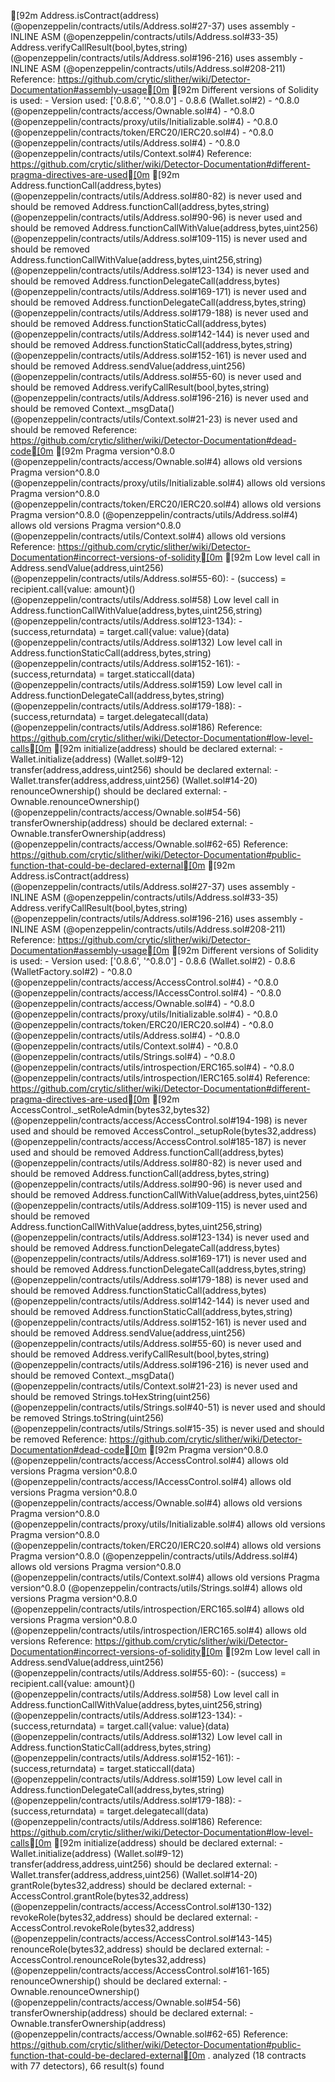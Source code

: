 [92m
Address.isContract(address) (@openzeppelin/contracts/utils/Address.sol#27-37) uses assembly
	- INLINE ASM (@openzeppelin/contracts/utils/Address.sol#33-35)
Address.verifyCallResult(bool,bytes,string) (@openzeppelin/contracts/utils/Address.sol#196-216) uses assembly
	- INLINE ASM (@openzeppelin/contracts/utils/Address.sol#208-211)
Reference: https://github.com/crytic/slither/wiki/Detector-Documentation#assembly-usage[0m
[92m
Different versions of Solidity is used:
	- Version used: ['0.8.6', '^0.8.0']
	- 0.8.6 (Wallet.sol#2)
	- ^0.8.0 (@openzeppelin/contracts/access/Ownable.sol#4)
	- ^0.8.0 (@openzeppelin/contracts/proxy/utils/Initializable.sol#4)
	- ^0.8.0 (@openzeppelin/contracts/token/ERC20/IERC20.sol#4)
	- ^0.8.0 (@openzeppelin/contracts/utils/Address.sol#4)
	- ^0.8.0 (@openzeppelin/contracts/utils/Context.sol#4)
Reference: https://github.com/crytic/slither/wiki/Detector-Documentation#different-pragma-directives-are-used[0m
[92m
Address.functionCall(address,bytes) (@openzeppelin/contracts/utils/Address.sol#80-82) is never used and should be removed
Address.functionCall(address,bytes,string) (@openzeppelin/contracts/utils/Address.sol#90-96) is never used and should be removed
Address.functionCallWithValue(address,bytes,uint256) (@openzeppelin/contracts/utils/Address.sol#109-115) is never used and should be removed
Address.functionCallWithValue(address,bytes,uint256,string) (@openzeppelin/contracts/utils/Address.sol#123-134) is never used and should be removed
Address.functionDelegateCall(address,bytes) (@openzeppelin/contracts/utils/Address.sol#169-171) is never used and should be removed
Address.functionDelegateCall(address,bytes,string) (@openzeppelin/contracts/utils/Address.sol#179-188) is never used and should be removed
Address.functionStaticCall(address,bytes) (@openzeppelin/contracts/utils/Address.sol#142-144) is never used and should be removed
Address.functionStaticCall(address,bytes,string) (@openzeppelin/contracts/utils/Address.sol#152-161) is never used and should be removed
Address.sendValue(address,uint256) (@openzeppelin/contracts/utils/Address.sol#55-60) is never used and should be removed
Address.verifyCallResult(bool,bytes,string) (@openzeppelin/contracts/utils/Address.sol#196-216) is never used and should be removed
Context._msgData() (@openzeppelin/contracts/utils/Context.sol#21-23) is never used and should be removed
Reference: https://github.com/crytic/slither/wiki/Detector-Documentation#dead-code[0m
[92m
Pragma version^0.8.0 (@openzeppelin/contracts/access/Ownable.sol#4) allows old versions
Pragma version^0.8.0 (@openzeppelin/contracts/proxy/utils/Initializable.sol#4) allows old versions
Pragma version^0.8.0 (@openzeppelin/contracts/token/ERC20/IERC20.sol#4) allows old versions
Pragma version^0.8.0 (@openzeppelin/contracts/utils/Address.sol#4) allows old versions
Pragma version^0.8.0 (@openzeppelin/contracts/utils/Context.sol#4) allows old versions
Reference: https://github.com/crytic/slither/wiki/Detector-Documentation#incorrect-versions-of-solidity[0m
[92m
Low level call in Address.sendValue(address,uint256) (@openzeppelin/contracts/utils/Address.sol#55-60):
	- (success) = recipient.call{value: amount}() (@openzeppelin/contracts/utils/Address.sol#58)
Low level call in Address.functionCallWithValue(address,bytes,uint256,string) (@openzeppelin/contracts/utils/Address.sol#123-134):
	- (success,returndata) = target.call{value: value}(data) (@openzeppelin/contracts/utils/Address.sol#132)
Low level call in Address.functionStaticCall(address,bytes,string) (@openzeppelin/contracts/utils/Address.sol#152-161):
	- (success,returndata) = target.staticcall(data) (@openzeppelin/contracts/utils/Address.sol#159)
Low level call in Address.functionDelegateCall(address,bytes,string) (@openzeppelin/contracts/utils/Address.sol#179-188):
	- (success,returndata) = target.delegatecall(data) (@openzeppelin/contracts/utils/Address.sol#186)
Reference: https://github.com/crytic/slither/wiki/Detector-Documentation#low-level-calls[0m
[92m
initialize(address) should be declared external:
	- Wallet.initialize(address) (Wallet.sol#9-12)
transfer(address,address,uint256) should be declared external:
	- Wallet.transfer(address,address,uint256) (Wallet.sol#14-20)
renounceOwnership() should be declared external:
	- Ownable.renounceOwnership() (@openzeppelin/contracts/access/Ownable.sol#54-56)
transferOwnership(address) should be declared external:
	- Ownable.transferOwnership(address) (@openzeppelin/contracts/access/Ownable.sol#62-65)
Reference: https://github.com/crytic/slither/wiki/Detector-Documentation#public-function-that-could-be-declared-external[0m
[92m
Address.isContract(address) (@openzeppelin/contracts/utils/Address.sol#27-37) uses assembly
	- INLINE ASM (@openzeppelin/contracts/utils/Address.sol#33-35)
Address.verifyCallResult(bool,bytes,string) (@openzeppelin/contracts/utils/Address.sol#196-216) uses assembly
	- INLINE ASM (@openzeppelin/contracts/utils/Address.sol#208-211)
Reference: https://github.com/crytic/slither/wiki/Detector-Documentation#assembly-usage[0m
[92m
Different versions of Solidity is used:
	- Version used: ['0.8.6', '^0.8.0']
	- 0.8.6 (Wallet.sol#2)
	- 0.8.6 (WalletFactory.sol#2)
	- ^0.8.0 (@openzeppelin/contracts/access/AccessControl.sol#4)
	- ^0.8.0 (@openzeppelin/contracts/access/IAccessControl.sol#4)
	- ^0.8.0 (@openzeppelin/contracts/access/Ownable.sol#4)
	- ^0.8.0 (@openzeppelin/contracts/proxy/utils/Initializable.sol#4)
	- ^0.8.0 (@openzeppelin/contracts/token/ERC20/IERC20.sol#4)
	- ^0.8.0 (@openzeppelin/contracts/utils/Address.sol#4)
	- ^0.8.0 (@openzeppelin/contracts/utils/Context.sol#4)
	- ^0.8.0 (@openzeppelin/contracts/utils/Strings.sol#4)
	- ^0.8.0 (@openzeppelin/contracts/utils/introspection/ERC165.sol#4)
	- ^0.8.0 (@openzeppelin/contracts/utils/introspection/IERC165.sol#4)
Reference: https://github.com/crytic/slither/wiki/Detector-Documentation#different-pragma-directives-are-used[0m
[92m
AccessControl._setRoleAdmin(bytes32,bytes32) (@openzeppelin/contracts/access/AccessControl.sol#194-198) is never used and should be removed
AccessControl._setupRole(bytes32,address) (@openzeppelin/contracts/access/AccessControl.sol#185-187) is never used and should be removed
Address.functionCall(address,bytes) (@openzeppelin/contracts/utils/Address.sol#80-82) is never used and should be removed
Address.functionCall(address,bytes,string) (@openzeppelin/contracts/utils/Address.sol#90-96) is never used and should be removed
Address.functionCallWithValue(address,bytes,uint256) (@openzeppelin/contracts/utils/Address.sol#109-115) is never used and should be removed
Address.functionCallWithValue(address,bytes,uint256,string) (@openzeppelin/contracts/utils/Address.sol#123-134) is never used and should be removed
Address.functionDelegateCall(address,bytes) (@openzeppelin/contracts/utils/Address.sol#169-171) is never used and should be removed
Address.functionDelegateCall(address,bytes,string) (@openzeppelin/contracts/utils/Address.sol#179-188) is never used and should be removed
Address.functionStaticCall(address,bytes) (@openzeppelin/contracts/utils/Address.sol#142-144) is never used and should be removed
Address.functionStaticCall(address,bytes,string) (@openzeppelin/contracts/utils/Address.sol#152-161) is never used and should be removed
Address.sendValue(address,uint256) (@openzeppelin/contracts/utils/Address.sol#55-60) is never used and should be removed
Address.verifyCallResult(bool,bytes,string) (@openzeppelin/contracts/utils/Address.sol#196-216) is never used and should be removed
Context._msgData() (@openzeppelin/contracts/utils/Context.sol#21-23) is never used and should be removed
Strings.toHexString(uint256) (@openzeppelin/contracts/utils/Strings.sol#40-51) is never used and should be removed
Strings.toString(uint256) (@openzeppelin/contracts/utils/Strings.sol#15-35) is never used and should be removed
Reference: https://github.com/crytic/slither/wiki/Detector-Documentation#dead-code[0m
[92m
Pragma version^0.8.0 (@openzeppelin/contracts/access/AccessControl.sol#4) allows old versions
Pragma version^0.8.0 (@openzeppelin/contracts/access/IAccessControl.sol#4) allows old versions
Pragma version^0.8.0 (@openzeppelin/contracts/access/Ownable.sol#4) allows old versions
Pragma version^0.8.0 (@openzeppelin/contracts/proxy/utils/Initializable.sol#4) allows old versions
Pragma version^0.8.0 (@openzeppelin/contracts/token/ERC20/IERC20.sol#4) allows old versions
Pragma version^0.8.0 (@openzeppelin/contracts/utils/Address.sol#4) allows old versions
Pragma version^0.8.0 (@openzeppelin/contracts/utils/Context.sol#4) allows old versions
Pragma version^0.8.0 (@openzeppelin/contracts/utils/Strings.sol#4) allows old versions
Pragma version^0.8.0 (@openzeppelin/contracts/utils/introspection/ERC165.sol#4) allows old versions
Pragma version^0.8.0 (@openzeppelin/contracts/utils/introspection/IERC165.sol#4) allows old versions
Reference: https://github.com/crytic/slither/wiki/Detector-Documentation#incorrect-versions-of-solidity[0m
[92m
Low level call in Address.sendValue(address,uint256) (@openzeppelin/contracts/utils/Address.sol#55-60):
	- (success) = recipient.call{value: amount}() (@openzeppelin/contracts/utils/Address.sol#58)
Low level call in Address.functionCallWithValue(address,bytes,uint256,string) (@openzeppelin/contracts/utils/Address.sol#123-134):
	- (success,returndata) = target.call{value: value}(data) (@openzeppelin/contracts/utils/Address.sol#132)
Low level call in Address.functionStaticCall(address,bytes,string) (@openzeppelin/contracts/utils/Address.sol#152-161):
	- (success,returndata) = target.staticcall(data) (@openzeppelin/contracts/utils/Address.sol#159)
Low level call in Address.functionDelegateCall(address,bytes,string) (@openzeppelin/contracts/utils/Address.sol#179-188):
	- (success,returndata) = target.delegatecall(data) (@openzeppelin/contracts/utils/Address.sol#186)
Reference: https://github.com/crytic/slither/wiki/Detector-Documentation#low-level-calls[0m
[92m
initialize(address) should be declared external:
	- Wallet.initialize(address) (Wallet.sol#9-12)
transfer(address,address,uint256) should be declared external:
	- Wallet.transfer(address,address,uint256) (Wallet.sol#14-20)
grantRole(bytes32,address) should be declared external:
	- AccessControl.grantRole(bytes32,address) (@openzeppelin/contracts/access/AccessControl.sol#130-132)
revokeRole(bytes32,address) should be declared external:
	- AccessControl.revokeRole(bytes32,address) (@openzeppelin/contracts/access/AccessControl.sol#143-145)
renounceRole(bytes32,address) should be declared external:
	- AccessControl.renounceRole(bytes32,address) (@openzeppelin/contracts/access/AccessControl.sol#161-165)
renounceOwnership() should be declared external:
	- Ownable.renounceOwnership() (@openzeppelin/contracts/access/Ownable.sol#54-56)
transferOwnership(address) should be declared external:
	- Ownable.transferOwnership(address) (@openzeppelin/contracts/access/Ownable.sol#62-65)
Reference: https://github.com/crytic/slither/wiki/Detector-Documentation#public-function-that-could-be-declared-external[0m
. analyzed (18 contracts with 77 detectors), 66 result(s) found
